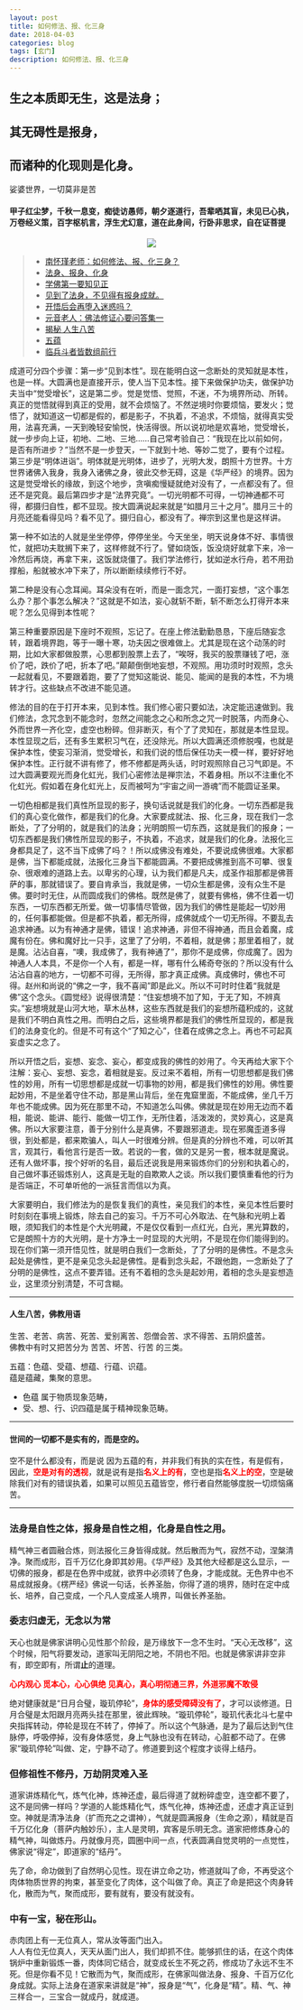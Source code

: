 ```yaml
---
layout: post
title: 如何修法、报、化三身
date: 2018-04-03
categories: blog
tags: [玄门]
description: 如何修法、报、化三身
---
```


## 生之本质即无生，这是法身；
## 其无碍性是报身，
## 而诸种的化现则是化身。

娑婆世界，一切莫非是苦

#### 甲子红尘梦，千秋一息变，痴徒访愚师，朝夕逐道行，吾辈哂其盲，未见已心执，万卷经义策，百字枢机言，浮生尤幻意，道在此身间，行卧非思求，自在证菩提

<center>
    <p><img src="https://raw.githubusercontent.com/feiyuii/feiyuii.GitHub.io/master/img/crowds/fabaosezhengti.jpg" align="center"></p>
</center>

>- [南怀瑾老师：如何修法、报、化三身？](http://www.kaoder.com/index.php?m=thread&a=view&fid=55&tid=155026)
>- [法身、报身、化身](http://www.yxjs.org/wenji/03_yyasl/01_ffxzxy/09_fsbshs.htm)
>- [学佛第一要知见正](http://www.yxjs.org/wenji/03_yyasl/01_ffxzxy/16_xfdyyzjz.htm)
>- [见到了法身，不见得有报身成就。 ](http://www.kaoder.com/?m=thread&a=view&fid=55&tid=79866)
>- [开悟后会再堕入迷惑吗？](http://wap.kaoder.com/?m=thread&a=view&fid=55&tid=157776)
>- [元音老人：佛法修证心要问答集一](http://text.xuefo.net/show1_43290.htm)
>- [揭秘 人生八苦](http://fo.ifeng.com/changshi/detail_2014_03/17/34850864_0.shtml)
>- [五蕴](http://m.sohu.com/n/470894870/)
>- [临兵斗者皆数组前行](http://www.360doc.cn/article/965446_306278005.html)



成道可分四个步骤：第一步“见到本性”。现在能明白这一念断处的灵知就是本性，也是一样。大圆满也是直接开示，使人当下见本性。接下来做保护功夫，做保护功夫当中“觉受增长”，这是第二步。觉是觉悟、觉照，不迷，不为境界所动、所转。真正的觉悟就得到真正的受用，就不会烦恼了。不然逆境时你要烦恼，要发火；觉悟了，就知道这一切都是假的，都是影子，不执着，不追求，不烦恼，就得真实受用，法喜充满，一天到晚轻安愉悦，快活得很。所以说初地是欢喜地，觉受增长，就一步步向上证，初地、二地、三地……自己常考验自己：“我现在比以前如何，是否有所进步？”当然不是一步登天，一下就到十地、等妙二觉了，要有个过程。第三步是“明体进诣”。明体就是光明体，进步了，光明大发，朗照十方世界。十方世界诸佛入我身，我身入诸佛之身，彼此交参无碍，这是《华严经》的境界。因为这是觉受增长的缘故，到这个地步，贪嗔痴慢疑就绝对没有了，一点都没有了。但还不是究竟。最后第四步才是“法界究竟”。一切光明都不可得，一切神通都不可得，都摄归自性，都不显现。按大圆满说起来就是“如腊月三十之月”。腊月三十的月亮还能看得见吗？看不见了。摄归自心，都没有了。禅宗到这里也是这样讲。


第一种不如法的人就是坐坐停停，停停坐坐。今天坐坐，明天说身体不好、事情很忙，就把功夫耽搁下来了，这样修就不行了。譬如烧饭，饭没烧好就拿下来，冷一冷然后再烧，再拿下来，这饭就烧僵了。我们学法修行，犹如逆水行舟，若不用劲撑船，船就被水冲下来了，所以断断续续修行不好。


第二种是没有心念耳闻。耳朵没有在听，而是一面念咒，一面打妄想，“这个事怎么办？那个事怎么解决？”这就是不如法，妄心就斩不断，斩不断怎么打得开本来呢？怎么见得到本性呢？


第三种重要原因是下座时不观照，忘记了。在座上修法勤勤恳恳，下座后随妄念转，跟着境界跑，等于一曝十寒，功夫因之很难做上。尤其是现在这个动荡的时期，比如大家都做股票，心思都到股票上去了，“唉呀，我买的股票赚钱了吧，涨价了吧，跌价了吧，折本了吧。”颠颠倒倒地妄想，不观照。用功须时时观照，念头一起就看见，不要跟着跑，要了了觉知这能说、能见、能闻的是我的本性，不为境转才行。这些缺点不改进不能见道。


修法的目的在于打开本来，见到本性。我们修心密只要如法，决定能迅速做到。我们修法，念咒念到不能念时，忽然之间能念之心和所念之咒一时脱落，内而身心、外而世界一齐化空，虚空也粉碎。但非断灭，有个了了灵知在，那就是本性显现。本性显现之后，还有多生累积习气在，还没除光。所以大圆满还须修脱嘎，也就是保护本性，使妄习渐消，觉受增长，和我们说的悟后保任功夫一模一样，要好好地保护本性。正行就不讲有修了，修不修都是两头话，时时观照除自己习气即是。不过大圆满要观光而身化虹光，我们心密修法是禅宗法，不着身相。所以不注重化不化虹光。假如着在身化虹光上，反而被呵为“宇宙之间一游魂”而不能圆证圣果。

一切色相都是我们真性所显现的影子，换句话说就是我们的化身。一切东西都是我们的真心变化做作，都是我们的化身。大家要成就法、报、化三身，现在我们一念断处，了了分明的，就是我们的法身；光明朗照一切东西，这就是我们的报身；一切东西都是我们佛性所显现的影子，不执着，不追求，就是我们的化身。法报化三身都具足了，这不当下成佛了吗？！所以成佛没有难处，不要说成佛很难。大家都是佛，当下都能成就，法报化三身当下都能圆满。不要把成佛推到高不可攀、很复杂、很艰难的道路上去。以卑劣的心理，认为我们都是凡夫，成圣作祖那都是佛菩萨的事，那就错误了。要自肯承当，我就是佛，一切众生都是佛，没有众生不是佛。要时时无住，从而圆成我们的佛格。既然是佛了，就要有佛格，佛不住着一切东西，一切东西都无所爱。做一切事情尽管做，因为我们的佛性是能起一切妙用的，任何事都能做。但是都不执着，都无所得，成佛就成个一切无所得。不要乱去追求神通。以为有神通才是佛，错误！追求神通，非但不得神通，而且会着魔，成魔有份在。佛和魔好比一只手，这里了了分明，不着相，就是佛；那里着相了，就是魔。沾沾自喜，“噢，我成佛了，我有神通了”，那你不是成佛，你成魔了。因为神通人人本具，不是你一个人有，都是一样，哪有什么稀奇夸张的？所以没有什么沾沾自喜的地方，一切都不可得，无所得，那才真正成佛。真成佛时，佛也不可得。赵州和尚说的“佛之一字，我不喜闻”即是此义。所以不可时时住着“我就是佛”这个念头。《圆觉经》说得很清楚：“住妄想境不加了知，于无了知，不辨真实。”妄想境就是山河大地，草木丛林，这些东西就是我们的妄想所蕴积成的，这就是我们不明白真性之用。而明白之后，这些境界都是我们的佛性所显现的，都是我们的法身变化的。但是不可有这个“了知之心”，住着在成佛之念上。再也不可起真妄虚实之念了。


所以开悟之后，妄想、妄念、妄心，都变成我的佛性的妙用了。今天再给大家下个注解：妄心、妄想、妄念，着相就是妄。反过来不着相，所有一切思想都是我们佛性的妙用，所有一切思想都是成就一切事物的妙用，都是我们佛性的妙用。佛性要起妙用，不是坐着守住不动，那是黑山背后，坐在鬼窟里面，不能成佛，坐几千万年也不能成佛。因为死在那里不动，不知道怎么叫佛。佛就是现在妙用无边而不着相，能说、能讲、能行、能做一切工作，无所住着，活泼泼的，灵妙真心，这是真佛。所以大家要注意，善于分别什么是真佛，不要跟邪道走。现在邪魔歪道多得很，到处都是，都来欺骗人，叫人一时很难分辨。但是真的分辨也不难，可以听其言，观其行，看他言行是否一致。若说的一套，做的又是另一套，根本就是魔说。还有人做坏事，按个好听的名目，最后还说我是用来锻炼你们的分别和执着心的，自己做坏事还锻炼别人，这真是无耻的自欺欺人之谈。所以我们要慎重看他的行为是否端正，不可单听他的一派狂言而信以为真。


大家要明白，我们修法为的是恢复我们的真性，亲见我们的本性，亲见本性后要时时刻刻在事境上锻炼，除去自己的妄习。千万不可心外取法、在气脉和光明上着眼，须知我们的本性是个大光明藏，不是仅仅看到一点红光，白光，黑光算数的，它是朗照十方的大光明，是十方净土一时显现的大光明，不是现在你们能得到的。现在你们第一须开悟见性，就是明白我们一念断处，了了分明的是佛性。不是念头起处是佛性，更不是亲见念头起是佛性。是看到念头起，不跟他跑，一念断处了了分明的是佛性，这点不要弄错。还有不着相的念头是起妙用，着相的念头是妄想造业，这里须分别清楚，不可含糊。

----

#### 人生八苦，佛教用语
生苦、老苦、病苦、死苦、爱别离苦、怨僧会苦、求不得苦、五阴炽盛苦。<br>
佛教中有时又把苦分为 苦苦、坏苦、行苦 的三类。

五蕴：色蕴、受蕴、想蕴、行蕴、识蕴。<br>
蕴是蕴藏，集聚的意思。

- 色蕴 属于物质现象范畴，
- 受、想、行、识四蕴是属于精神现象范畴。

----

#### 世间的一切都不是实有的，而是空的。
空不是什么都没有，而是说 因为五蕴的有，并非我们有执的实在性，有是假有，因此，<font color="#FF0000"><b>空是对有的透视</b></font>，就是说有是指<font color="#FF0000"><b>名义上的有</b></font>，空也是指<font color="#FF0000"><b>名义上的空</b></font>，空是破除我们对有的错误执着，如果可以照见五蕴皆空，修行者自然能够度脱一切烦恼痛苦。

----

### 法身是自性之体，报身是自性之相，化身是自性之用。
精气神三者圆融合炼，则法报化三身皆得成就。然后散而为气，寂然不动，涅槃清净。聚而成形，百千万亿化身即其妙用。《华严经》及其他大经都是这么显示，一切佛的报身，都是在色界中成就，欲界中必须转了色身，才能成就。无色界中也不易成就报身。《楞严经》佛说一句话，长养圣胎，你得了道的境界，随时在定中成长、培养，自己变成，一个凡人变成圣人境界，叫做长养圣胎。

### 委志归虚无，无念以为常
天心也就是佛家讲明心见性那个阶段，是万缘放下一念不生时。“天心无改移”，这个时候，阳气将要发动，道家叫无阴阳之地，不阴也不阳。也就是佛家讲非空非有，即空即有，所谓**止**的道理。

<font color="#FF0000"><b>心内观心 觅本心，心心俱绝 见真心，真心明彻通三界，外道邪魔不敢侵</b></font>

绝对健康就是“日月合璧，璇玑停轮”，<font color="#FF0000"><b>身体的感受障碍没有了</b></font>，才可以谈修道。日月合璧是太阳跟月亮两头挂在那里，彼此辉映。“璇玑停轮”，璇玑代表北斗七星中央指挥转动，停轮是现在不转了，停掉了。所以这个气脉通，是为了最后达到气住脉停，呼吸停掉，没有身体感觉，身上气脉也没有在转动，心脏都不动了。在佛家“璇玑停轮”叫做、定，宁静不动了。修道要到这个程度才谈得上结丹。

### 但修祖性不修丹，万劫阴灵难入圣
道家讲炼精化气，炼气化神，炼神还虚，最后得道了就粉碎虚空，连空都不要了，这不是同佛一样吗？学道的人能炼精化气，炼气化神，炼神还虚，还虚才真正证到空。神就是清净法身（扩而充之之谓神），气就是圆满报身（生命之源），精就是百千万亿化身（菩萨内触妙乐），主人是灵明，宾客是乐明无念。道家把修炼身心的精气神，叫做炼丹。丹就像月亮，圆圈中间一点，代表圆满自觉灵明的一点觉性，佛家说“得定”，即道家的“结丹”。


先了命，命功做到了自然明心见性。现在讲立命之功，修道就叫了命，不再受这个肉体物质世界的拘束，甚至变化了肉体，这个叫做了命。真正了命是把这个肉身转化，散而为气，聚而成形，要有就有，要没有就没有。

### 中有一宝，秘在形山。
赤肉团上有一无位真人，常从汝等面门出入。<br>
人人有位无位真人，天天从面门出人，我们却抓不住。能够抓住的话，在这个肉体锅炉中重新锻炼一番，肉体同它结合，就变成长生不死之药，修成功了永远不生不死。但是你看不见！它散而为气，聚而成形，在佛家叫做法身、报身、千百万亿化身成就。实际上法身在道家来讲就是“神”，报身是“气”，化身是“精”。精、气、神三样合一，三宝合一就成丹，就成道。





